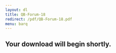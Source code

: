 ```yaml
---
layout: dl
title: QB-Forum-18
redirect: /pdf/QB-Forum-18.pdf
menu: barq
---
```

## Your download will begin shortly.
